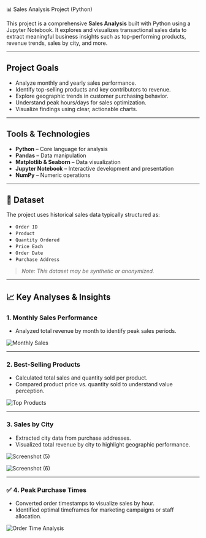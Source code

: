  📊 Sales Analysis Project (Python)

This project is a comprehensive **Sales Analysis** built with Python using a Jupyter Notebook. It explores and visualizes transactional sales data to extract meaningful business insights such as top-performing products, revenue trends, sales by city, and more.

---

## Project Goals

- Analyze monthly and yearly sales performance.
- Identify top-selling products and key contributors to revenue.
- Explore geographic trends in customer purchasing behavior.
- Understand peak hours/days for sales optimization.
- Visualize findings using clear, actionable charts.

---

##  Tools & Technologies

- **Python** – Core language for analysis
- **Pandas** – Data manipulation
- **Matplotlib & Seaborn** – Data visualization
- **Jupyter Notebook** – Interactive development and presentation
- **NumPy** – Numeric operations

---

## 📁 Dataset

The project uses historical sales data typically structured as:

- `Order ID`
- `Product`
- `Quantity Ordered`
- `Price Each`
- `Order Date`
- `Purchase Address`

> _Note: This dataset may be synthetic or anonymized._

---

## 📈 Key Analyses & Insights

### 1. Monthly Sales Performance

- Analyzed total revenue by month to identify peak sales periods.

![Monthly Sales](images/monthly-sales.png)

---

###  2. Best-Selling Products

- Calculated total sales and quantity sold per product.
- Compared product price vs. quantity sold to understand value perception.

![Top Products](images/top-products.png)

---

###  3. Sales by City

- Extracted city data from purchase addresses.
- Visualized total revenue by city to highlight geographic performance.

![Screenshot (5)](https://github.com/user-attachments/assets/6b08a248-556c-432a-935e-74414ceb14fc)

![Screenshot (6)](https://github.com/user-attachments/assets/0250232d-f85c-42bf-9230-2b3365fb1e26)

---

### ✅ 4. Peak Purchase Times

- Converted order timestamps to visualize sales by hour.
- Identified optimal timeframes for marketing campaigns or staff allocation.

![Order Time Analysis](images/order-times.png)

